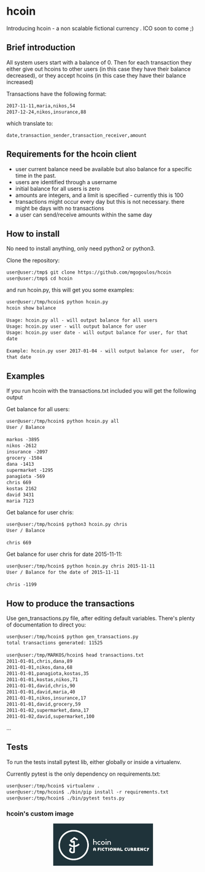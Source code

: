 # hcoin
Introducing hcoin - a non scalable fictional currency . ICO soon to come ;)

## Brief introduction

All system users start with a balance of 0. Then for each transaction they either give out
hcoins to other users (in this case they have their balance decreased), or they accept hcoins
(in this case they have their balance increased)


Transactions have the following format:

    2017-11-11,maria,nikos,54
    2017-12-24,nikos,insurance,88

which translate to:

    date,transaction_sender,transaction_receiver,amount


## Requirements for the hcoin client

* user current balance need be available but also balance for a specific time in the past.
* users are identified through a username
* initial balance for all users is zero
* amounts are integers, and a limit is specified - currently this is 100
* transactions might occur every day but this is not necessary. there might be days with no transactions
* a user can send/receive amounts within the same day

## How to install

No need to install anything, only need python2 or python3.

Clone the repository:

    user@user:/tmp$ git clone https://github.com/mgogoulos/hcoin
    user@user:/tmp$ cd hcoin

and run hcoin.py, this will get you some examples:

    user@user:/tmp/hcoin$ python hcoin.py
    hcoin show balance

    Usage: hcoin.py all - will output balance for all users
    Usage: hcoin.py user - will output balance for user
    Usage: hcoin.py user date - will output balance for user, for that date

    Example: hcoin.py user 2017-01-04 - will output balance for user,  for that date

## Examples

If you run hcoin with the transactions.txt included you will get the following output

Get balance for all users:

    user@user:/tmp/hcoin$ python hcoin.py all
    User / Balance

    markos -3895
    nikos -2612
    insurance -2097
    grocery -1504
    dana -1413
    supermarket -1295
    panagiota -569
    chris 669
    kostas 2162
    david 3431
    maria 7123

Get balance for user chris:

    user@user:/tmp/hcoin$ python3 hcoin.py chris
    User / Balance

    chris 669

Get balance for user chris for date 2015-11-11:

    user@user:/tmp/hcoin$ python hcoin.py chris 2015-11-11
    User / Balance for the date of 2015-11-11

    chris -1199


## How to produce the transactions

Use gen_transactions.py file, after editing default variables. There's plenty
of documentation to direct you:

    user@user:/tmp/hcoin$ python gen_transactions.py
    total transactions generated: 11525

    user@user:/tmp/MARKOS/hcoin$ head transactions.txt
    2011-01-01,chris,dana,89
    2011-01-01,nikos,dana,68
    2011-01-01,panagiota,kostas,35
    2011-01-01,kostas,nikos,71
    2011-01-01,david,chris,90
    2011-01-01,david,maria,40
    2011-01-01,nikos,insurance,17
    2011-01-01,david,grocery,59
    2011-01-02,supermarket,dana,17
    2011-01-02,david,supermarket,100
...

## Tests
To run the tests install pytest lib, either globally or inside a virtualenv.

Currently pytest is the only dependency on requirements.txt:

    user@user:/tmp/hcoin$ virtualenv .
    user@user:/tmp/hcoin$ ./bin/pip install -r requirements.txt
    user@user:/tmp/hcoin$ ./bin/pytest tests.py


### hcoin's custom image
<p align="center">
  <img src="https://raw.githubusercontent.com/mgogoulos/hcoin/master/hcoin.jpg?raw=true" alt="Hcoin logo made with logojoy.com"/>
</p>